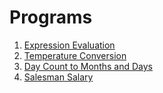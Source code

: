 # Programs

1. [Expression Evaluation](programs/expression_evaluation.md)
2. [Temperature Conversion](programs/temperature_conversion.md)
3. [Day Count to Months and Days](programs/day_count_to_months_days.md)
4. [Salesman Salary](programs/saleman_salary.md)
